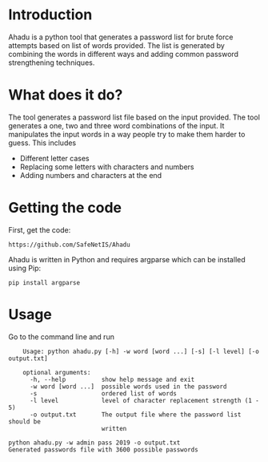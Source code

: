 # Introduction

Ahadu is a python tool that generates a password list for brute force attempts based on list of words provided. The list is generated by combining the words in different ways and adding common password strengthening techniques.  

# What does it do?

The tool generates a password list file based on the input provided. The tool generates a one, two and three word combinations of the input. It manipulates the input words in a way people try to make them harder to guess. This includes
- Different letter cases
- Replacing some letters with characters and numbers
- Adding numbers and characters at the end

# Getting the code

First, get the code:
```
https://github.com/SafeNetIS/Ahadu
```

Ahadu is written in Python and requires argparse which can be installed using Pip:
```
pip install argparse
```

# Usage
Go to the command line and run

        Usage: python ahadu.py [-h] -w word [word ...] [-s] [-l level] [-o output.txt]

        optional arguments:
          -h, --help          show help message and exit
          -w word [word ...]  possible words used in the password
          -s                  ordered list of words
          -l level            level of character replacement strength (1 - 5)
          -o output.txt       The output file where the password list should be
                              written

```
python ahadu.py -w admin pass 2019 -o output.txt
Generated passwords file with 3600 possible passwords
```

